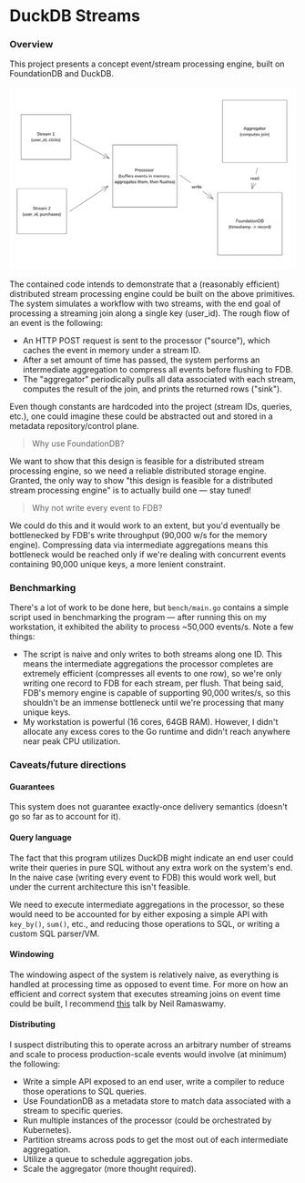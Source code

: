 # DuckDB Streams

### Overview

This project presents a concept event/stream processing engine, built on FoundationDB and DuckDB.

![June Image](assets/june.png)

The contained code intends to demonstrate that a (reasonably efficient) distributed stream processing engine could be built on the above primitives. The system simulates a workflow with two streams, with the end goal of processing a streaming join along a single key (user_id). The rough flow of an event is the following:

- An HTTP POST request is sent to the processor ("source"), which caches the event in memory under a stream ID.
- After a set amount of time has passed, the system performs an intermediate aggregation to compress all events before flushing to FDB.
- The "aggregator" periodically pulls all data associated with each stream, computes the result of the join, and prints the returned rows ("sink").

Even though constants are hardcoded into the project (stream IDs, queries, etc.), one could imagine these could be abstracted out and stored in a metadata repository/control plane.

> Why use FoundationDB?

We want to show that this design is feasible for a distributed stream processing engine, so we need a reliable distributed storage engine. Granted, the only way to show "this design is feasible for a distributed stream processing engine" is to actually build one — stay tuned!

> Why not write every event to FDB?

We could do this and it would work to an extent, but you'd eventually be bottlenecked by FDB's write throughput (90,000 w/s for the memory engine). Compressing data via intermediate aggregations means this bottleneck would be reached only if we're dealing with concurrent events containing 90,000 unique keys, a more lenient constraint.

### Benchmarking

There's a lot of work to be done here, but `bench/main.go` contains a simple script used in benchmarking the program — after running this on my workstation, it exhibited the ability to process ~50,000 events/s. Note a few things:

- The script is naive and only writes to both streams along one ID. This means the intermediate aggregations the processor completes are extremely efficient (compresses all events to one row), so we're only writing one record to FDB for each stream, per flush. That being said, FDB's memory engine is capable of supporting 90,000 writes/s, so this shouldn't be an immense bottleneck until we're processing that many unique keys.
- My workstation is powerful (16 cores, 64GB RAM). However, I didn't allocate any excess cores to the Go runtime and didn't reach anywhere near peak CPU utilization.

### Caveats/future directions

#### Guarantees

This system does not guarantee exactly-once delivery semantics (doesn't go so far as to account for it).

#### Query language

The fact that this program utilizes DuckDB might indicate an end user could write their queries in pure SQL without any extra work on the system's end. In the naive case (writing every event to FDB) this would work well, but under the current architecture this isn't feasible.

We need to execute intermediate aggregations in the processor, so these would need to be accounted for by either exposing a simple API with `key_by()`, `sum()`, etc., and reducing those operations to SQL, or writing a custom SQL parser/VM.

#### Windowing

The windowing aspect of the system is relatively naive, as everything is handled at processing time as opposed to event time. For more on how an efficient and correct system that executes streaming joins on event time could be built, I recommend [this](https://www.youtube.com/watch?v=I6MJqNAM2qU) talk by Neil Ramaswamy.

#### Distributing

I suspect distributing this to operate across an arbitrary number of streams and scale to process production-scale events would involve (at minimum) the following:

- Write a simple API exposed to an end user, write a compiler to reduce those operations to SQL queries.
- Use FoundationDB as a metadata store to match data associated with a stream to specific queries.
- Run multiple instances of the processor (could be orchestrated by Kubernetes).
- Partition streams across pods to get the most out of each intermediate aggregation.
- Utilize a queue to schedule aggregation jobs.
- Scale the aggregator (more thought required).
